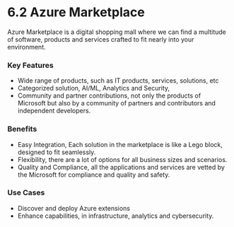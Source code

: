 # 6.2 Azure Marketplace

Azure Marketplace is a digital shopping mall where we can find a multitude of software, products and services crafted to fit nearly into your environment.

### Key Features

- Wide range of products, such as IT products, services, solutions, etc
- Categorized solution, AI/ML, Analytics and Security,
- Community and partner contributions, not only the products of Microsoft but also by a community of partners and contributors and independent developers.

### Benefits

- Easy Integration, Each solution in the marketplace is like a Lego block, designed to fit seamlessly.
- Flexibility, there are a lot of options for all business sizes and scenarios.
- Quality and Compliance, all the applications and services are vetted by the Microsoft for compliance and quality and safety.

### Use Cases

- Discover and deploy Azure extensions
- Enhance capabilities, in infrastructure, analytics and cybersecurity.